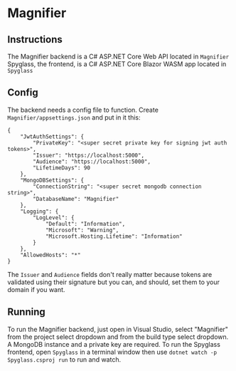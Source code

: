 # Magnifier

## Instructions
The Magnifier backend is a C# ASP.NET Core Web API located in `Magnifier`
Spyglass, the frontend, is a C# ASP.NET Core Blazor WASM app located in `Spyglass`

## Config
The backend needs a config file to function. Create `Magnifier/appsettings.json` and put in it this:
```
{
    "JwtAuthSettings": {
        "PrivateKey": "<super secret private key for signing jwt auth tokens>",
        "Issuer": "https://localhost:5000",
        "Audience": "https://localhost:5000",
        "LifetimeDays": 90
    },
    "MongoDBSettings": {
        "ConnectionString": "<super secret mongodb connection string>",
        "DatabaseName": "Magnifier"
    },
    "Logging": {
        "LogLevel": {
            "Default": "Information",
            "Microsoft": "Warning",
            "Microsoft.Hosting.Lifetime": "Information"
        }
    },
    "AllowedHosts": "*"
}

```
The `Issuer` and `Audience` fields don't really matter because tokens are validated using their signature but you can, and should, set them to your domain if you want.

## Running
To run the Magnifier backend, just open in Visual Studio, select "Magnifier" from the project select dropdown and from the build type select dropdown. A MongoDB instance and a private key are required.
To run the Spyglass frontend, open `Spyglass` in a terminal window then use `dotnet watch -p Spyglass.csproj run` to run and watch.
